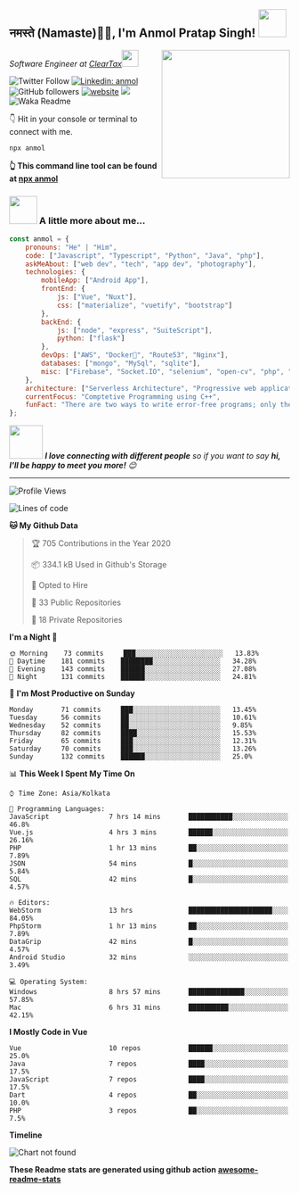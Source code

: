 <h2>नमस्ते (Namaste)🙏🏻, I'm Anmol Pratap Singh! <img src="https://media.giphy.com/media/12oufCB0MyZ1Go/giphy.gif" width="50"></h2>
<img align='right' src="https://media.giphy.com/media/M9gbBd9nbDrOTu1Mqx/giphy.gif" width="230">
<p><em>Software Engineer at <a href="http://www.cleartax.in">ClearTax</a><img src="https://media.giphy.com/media/WUlplcMpOCEmTGBtBW/giphy.gif" width="30"> 
</em></p>

![Twitter Follow](https://img.shields.io/twitter/follow/misteranmol?label=Follow)
[![Linkedin: anmol](https://img.shields.io/badge/-anmol-blue?style=flat-square&logo=Linkedin&logoColor=white&link=https://www.linkedin.com/in/anmol-p-singh/)](https://www.linkedin.com/in/anmol-p-singh/)
![GitHub followers](https://img.shields.io/github/followers/anmol098?label=Follow&style=social)
[![website](https://img.shields.io/badge/Website-46a2f1.svg?&style=flat-square&logo=Google-Chrome&logoColor=white&link=https://anmolsingh.me/)](https://anmolsingh.me/)
![](https://visitor-badge.glitch.me/badge?page_id=anmol098.anmol098)
![Waka Readme](https://github.com/anmol098/anmol098/workflows/Waka%20Readme/badge.svg)

👇 Hit in your console or terminal to connect with me.

```bash
npx anmol
```
**👆 This command line tool can be found at [npx anmol](https://github.com/anmol098/npx_card)**

### <img src="https://media.giphy.com/media/VgCDAzcKvsR6OM0uWg/giphy.gif" width="50"> A little more about me...  

```javascript
const anmol = {
    pronouns: "He" | "Him",
    code: ["Javascript", "Typescript", "Python", "Java", "php"],
    askMeAbout: ["web dev", "tech", "app dev", "photography"],
    technologies: {
        mobileApp: ["Android App"],
        frontEnd: {
            js: ["Vue", "Nuxt"],
            css: ["materialize", "vuetify", "bootstrap"]
        },
        backEnd: {
            js: ["node", "express", "SuiteScript"],
            python: ["flask"]
        },
        devOps: ["AWS", "Docker🐳", "Route53", "Nginx"],
        databases: ["mongo", "MySql", "sqlite"],
        misc: ["Firebase", "Socket.IO", "selenium", "open-cv", "php", "SuiteApp"]
    },
    architecture: ["Serverless Architecture", "Progressive web applications", "Single page applications"],
    currentFocus: "Comptetive Programming using C++",
    funFact: "There are two ways to write error-free programs; only the third one works"
};
```

<img src="https://media.giphy.com/media/LnQjpWaON8nhr21vNW/giphy.gif" width="60"> <em><b>I love connecting with different people</b> so if you want to say <b>hi, I'll be happy to meet you more!</b> 😊</em>

---
<!--START_SECTION:waka-->
![Profile Views](http://img.shields.io/badge/Profile%20Views-867-blue)

![Lines of code](https://img.shields.io/badge/From%20Hello%20World%20I%27ve%20Written-7.2%20million%20lines%20of%20code-blue)

**🐱 My Github Data** 

> 🏆 705 Contributions in the Year 2020
 > 
> 📦 334.1 kB Used in Github's Storage 
 > 
> 💼 Opted to Hire
 > 
> 📜 33 Public Repositories 
 > 
> 🔑 18 Private Repositories  

**I'm a Night 🦉** 

```text
🌞 Morning    73 commits     ███░░░░░░░░░░░░░░░░░░░░░░   13.83% 
🌆 Daytime    181 commits    ████████░░░░░░░░░░░░░░░░░   34.28% 
🌃 Evening    143 commits    ██████░░░░░░░░░░░░░░░░░░░   27.08% 
🌙 Night      131 commits    ██████░░░░░░░░░░░░░░░░░░░   24.81%

```
📅 **I'm Most Productive on Sunday** 

```text
Monday       71 commits     ███░░░░░░░░░░░░░░░░░░░░░░   13.45% 
Tuesday      56 commits     ██░░░░░░░░░░░░░░░░░░░░░░░   10.61% 
Wednesday    52 commits     ██░░░░░░░░░░░░░░░░░░░░░░░   9.85% 
Thursday     82 commits     ████░░░░░░░░░░░░░░░░░░░░░   15.53% 
Friday       65 commits     ███░░░░░░░░░░░░░░░░░░░░░░   12.31% 
Saturday     70 commits     ███░░░░░░░░░░░░░░░░░░░░░░   13.26% 
Sunday       132 commits    ██████░░░░░░░░░░░░░░░░░░░   25.0%

```


📊 **This Week I Spent My Time On** 

```text
⌚︎ Time Zone: Asia/Kolkata

💬 Programming Languages: 
JavaScript               7 hrs 14 mins       ███████████░░░░░░░░░░░░░░   46.8% 
Vue.js                   4 hrs 3 mins        ██████░░░░░░░░░░░░░░░░░░░   26.16% 
PHP                      1 hr 13 mins        ██░░░░░░░░░░░░░░░░░░░░░░░   7.89% 
JSON                     54 mins             █░░░░░░░░░░░░░░░░░░░░░░░░   5.84% 
SQL                      42 mins             █░░░░░░░░░░░░░░░░░░░░░░░░   4.57%

🔥 Editors: 
WebStorm                 13 hrs              █████████████████████░░░░   84.05% 
PhpStorm                 1 hr 13 mins        ██░░░░░░░░░░░░░░░░░░░░░░░   7.89% 
DataGrip                 42 mins             █░░░░░░░░░░░░░░░░░░░░░░░░   4.57% 
Android Studio           32 mins             ░░░░░░░░░░░░░░░░░░░░░░░░░   3.49%

💻 Operating System: 
Windows                  8 hrs 57 mins       ██████████████░░░░░░░░░░░   57.85% 
Mac                      6 hrs 31 mins       ██████████░░░░░░░░░░░░░░░   42.15%

```

**I Mostly Code in Vue** 

```text
Vue                      10 repos            ██████░░░░░░░░░░░░░░░░░░░   25.0% 
Java                     7 repos             ████░░░░░░░░░░░░░░░░░░░░░   17.5% 
JavaScript               7 repos             ████░░░░░░░░░░░░░░░░░░░░░   17.5% 
Dart                     4 repos             ██░░░░░░░░░░░░░░░░░░░░░░░   10.0% 
PHP                      3 repos             ██░░░░░░░░░░░░░░░░░░░░░░░   7.5%

```


**Timeline**

![Chart not found](https://raw.githubusercontent.com/anmol098/anmol098/master/charts/bar_graph.png) 


<!--END_SECTION:waka-->

**These Readme stats are generated using github action [awesome-readme-stats](https://github.com/anmol098/waka-readme-stats)**
